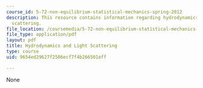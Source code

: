 ```yaml
---
course_id: 5-72-non-equilibrium-statistical-mechanics-spring-2012
description: This resource contains information regarding hydrodynamics and light
  scattering.
file_location: /coursemedia/5-72-non-equilibrium-statistical-mechanics-spring-2012/9654ed29627f2506ecf7f4b266501eff_MIT5_72S12_master3.pdf
file_type: application/pdf
layout: pdf
title: Hydrodynamics and Light Scattering
type: course
uid: 9654ed29627f2506ecf7f4b266501eff

---
```

None